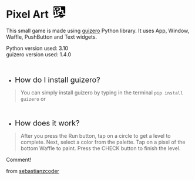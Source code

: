 # Pixel Art&nbsp;&nbsp;![PixelArt](./PixelArt.gif)


This small game is made using [guizero](https://lawsie.github.io/guizero/start/) Python library. It uses App, Window,
Waffle, PushButton and Text widgets.

Python version used: 3.10<br>
guizero version used: 1.4.0
<br><br><br>

* <big><big>How do I install guizero?</big></big>
<blockquote>
You can simply install guizero by typing in the terminal <code>pip install guizero</code> or
</blockquote>
<br>

* <big><big>How does it work?</big></big>
<blockquote>
After you press the Run button, tap on a circle to get a level to complete. Next, select a color from the palette.
Tap on a pixel of the bottom Waffle to paint. Press the CHECK button to finish the level.
</blockquote>

Comment!

<span style="align: left;">from [sebastianzcoder]()</span>